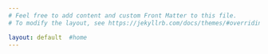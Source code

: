 ```yaml
---
# Feel free to add content and custom Front Matter to this file.
# To modify the layout, see https://jekyllrb.com/docs/themes/#overriding-theme-defaults

layout: default  #home
---
```

